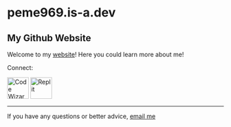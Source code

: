 # peme969.is-a.dev
## My Github Website

Welcome to my [website](https://peme969.is-a.dev)! Here you could learn more about me!


Connect:

<a target="_blank" href="https://github.com/peme969"><img src="https://github.githubassets.com/assets/GitHub-Mark-ea2971cee799.png" id="cwhq" alt="Code Wizards HQ" width="50" height="50"/></a>
<a href="https://replit.com/@muskbot" target="_blank">
<img src="https://upload.wikimedia.org/wikipedia/commons/thumb/7/78/New_Replit_Logo.svg/1200px-New_Replit_Logo.svg.png" width="50" height="50" id="replit" alt="Replit" /></a>



___________

If you have any questions or better advice, [email me](https://mail.google.com/mail/u/0/?fs=1&tf=cm&to=mrcoderpeme@gmail.com)


